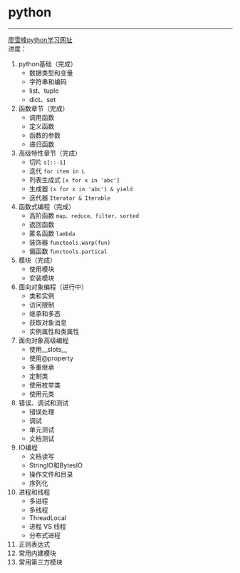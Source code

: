 # python

---


[廖雪峰python学习网址](https://www.liaoxuefeng.com/wiki/1016959663602400)  
进度：
1. python基础（完成）
   - 数据类型和变量
   - 字符串和编码
   - list、tuple
   - dict、set
2. 函数章节（完成）
   - 调用函数
   - 定义函数
   - 函数的参数
   - 递归函数
3. 高级特性章节（完成）
   - 切片 `s[::-1]`
   - 迭代 `for item in L`
   - 列表生成式 `[x for x in 'abc']`
   - 生成器 `(x for x in 'abc') & yield`
   - 迭代器 `Iterator & Iterable`
4. 函数式编程（完成）
    - 高阶函数 `map、reduce、filter、sorted`
    - 返回函数
    - 匿名函数 `lambda`
    - 装饰器 `functools.warp(fun)`
    - 偏函数 `functools.partical`
5. 模块（完成）
   - 使用模块
   - 安装模块
6. 面向对象编程（进行中）
   - 类和实例
   - 访问限制
   - 继承和多态
   - 获取对象消息
   - 实例属性和类属性
7. 面向对象高级编程
   - 使用__slots__
   - 使用@property
   - 多重继承
   - 定制类
   - 使用枚举类
   - 使用元类
8. 错误、调试和测试
   - 错误处理
   - 调试
   - 单元测试
   - 文档测试
9. IO编程
   - 文档读写
   - StringIO和BytesIO
   - 操作文件和目录
   - 序列化
10. 进程和线程
    - 多进程
    - 多线程
    - ThreadLocal
    - 进程 VS 线程
    - 分布式进程
11. 正则表达式
12. 常用内建模块
13. 常用第三方模块